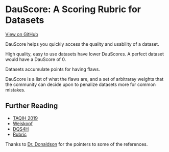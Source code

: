 # DauScore: A Scoring Rubric for Datasets

[View on GitHub](https://github.com/treenotation/dauscore)

DauScore helps you quickly access the quality and usability of a dataset.

High quality, easy to use datasets have lower DauScores. A perfect dataset would have a DauScore of 0.

Datasets accumulate points for having flaws.

DauScore is a list of what the flaws are, and a set of arbitraray weights that the community can decide upon to penalize datasets more for common mistakes.

## Further Reading

- [TAQIH 2019](https://www.sciencedirect.com/science/article/pii/S0169260718304188)
- [Weiskopf](https://egems.academyhealth.org/articles/10.5334/egems.218/)
- [DQS4H](https://www.i-hd.eu/index.cfm/services/dqs4h/)
- [Rubric](https://en.wikipedia.org/wiki/Rubric_(academic))

Thanks to [Dr. Donaldson](http://wphomes.soic.indiana.edu/drdonald/) for the pointers to some of the references.
